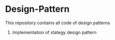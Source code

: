 # Design-Pattern
This repository contains all code of design patterns

1.  Implementation of stategy design pattern